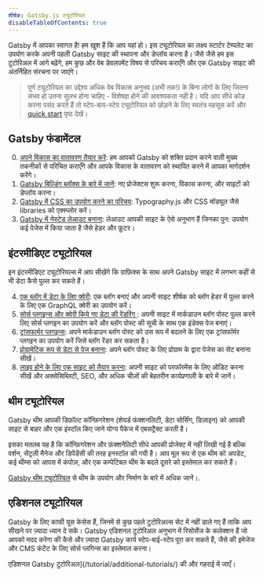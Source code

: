 ```yaml
---
शीर्षक: Gatsby.js ट्यूटोरियल
disableTableOfContents: true
---
```


Gatsby में आपका स्वागत है! हम खुश हैं कि आप यहां हो। इस ट्यूटोरियल का लक्ष्य स्टार्टर टेम्पलेट का उपयोग करके अपनी पहली Gatsby साइट की स्थापना और डेप्लॉय करना है। जैसे जैसे हम इस टुटोरिअल में आगे बढ़ेंगे, हम कुछ और वेब डेवलपमेंट विषय से परिचय कराएँगे और एक Gatsby साइट की अंतर्निहित संरचना पर जाएंगे।

> पूर्ण ट्यूटोरियल का उद्देश्य अधिक वेब विकास अनुभव (अभी तक!) के बिना लोगों के लिए जितना संभव हो उतना सुलभ होना चाहिए - विशेषज्ञ होने की आवश्यकता नहीं है। यदि आप सीधे कोड करना पसंद करते हैं तो स्टेप-बाय-स्टेप ट्यूटोरियल को छोड़ने के लिए स्वतंत्र महसूस करें और [quick start](/docs/quick-start/) पृष्ठ देखें।

## Gatsby फंडामेंटल

0.  [अपने विकास का वातावरण तैयार करें](/tutorial/part-zero/): हम आपको Gatsby को शक्ति प्रदान करने वाली मुख्य तकनीकों से परिचित कराएँगे और आपके विकास के वातावरण को स्थापित करने में आपका मार्गदर्शन करेंगे।
1.  [Gatsby बिल्डिंग ब्लॉक्स के बारे में जानें](/tutorial/part-one/): नए प्रोजेक्टस शुरू करना, विकास करना, और साइटों को डेप्लॉय करना।
2.  [Gatsby में CSS का उपयोग करने का परिचय](/tutorial/part-two/): Typography.js और CSS मॉड्यूल जैसे libraries को एक्स्प्लोर करें।
3.  [Gatsby में नेस्टेड लेआउट बनाना](/tutorial/part-three/): लेआउट आपकी साइट के ऐसे अनुभाग हैं जिनका पुन: उपयोग कई पेजेस में किया जाता है जैसे हेडर और फ़ूटर।

## इंटरमीडिएट ट्यूटोरियल

इन इंटरमीडिएट ट्यूटोरियल्स में आप सीखेंगे कि ग्राफ़िक्स के साथ अपने Gatsby साइट में लगभग कहीं से भी डेटा कैसे पुल्ल कर सकते हैं।

4.  [एक ब्लॉग में डेटा के लिए क्वेरी](/tutorial/part-four/): एक ब्लॉग बनाएं और अपनी साइट शीर्षक को ब्लॉग हेडर में पुल्ल करने के लिए एक GraphQL क्वेरी का उपयोग करें।
5.  [सोर्स प्लगइन्स और क्वेरी किये गए डेटा की रेंडरिंग ](/tutorial/part-five/): अपनी साइट में मार्कडाउन ब्लॉग पोस्ट पुल्ल करने लिए सोर्स प्लगइन का उपयोग करें और ब्लॉग पोस्ट की सूची के साथ एक इंडेक्स पेज बनाएं।
6.  [ट्रांसफार्मर प्लगइन्स](/tutorial/part-six/): अपने मार्कडाउन ब्लॉग पोस्ट को उस रूप में बदलने के लिए एक ट्रांसफॉर्मर प्लगइन का उपयोग करें जिसे ब्लॉग रेंडर कर सकता है।
7.  [प्रोग्रामेटिक रूप से डेटा से पेज बनाना](/tutorial/part-seven/): अपने ब्लॉग पोस्ट के लिए प्रोग्राम के द्वारा पेजेस का सेट बनाना सीखें।
8.  [लाइव होने के लिए एक साइट को तैयार करना](/tutorial/part-eight/): अपनी साइट को परफॉरमेंस के लिए ऑडिट करना सीखें और अक्सेसिब्लिटी, SEO, और अधिक चीज़ों की बेहतरीन कार्यप्रणाली के बारे में जानें।

## थीम ट्यूटोरियल

Gatsby थीम आपकी डिफ़ॉल्ट कॉन्फ़िगरेशन (शेयर्ड फंक्शनलिटी, डेटा सोर्सिंग, डिज़ाइन) को आपकी साइट से बाहर और एक इंस्टॉल किए जाने योग्य पैकेज में एबसट्रैक्ट करती है।

इसका मतलब यह है कि कॉन्फ़िगरेशन और फ़ंक्शनैलिटी सीधे आपकी प्रोजेक्ट में नहीं लिखी गई है बल्कि वर्शन, सेंट्रली मैनेज और डिपेंडेंसी की तरह इनस्टॉल की गयी है। आप मूल रूप से एक थीम को अपडेट, कई थीम्स को आपस में कंपोज़, और एक कम्पेटिबल थीम के बदले दूसरे को इस्तेमाल कर सकते हैं।

[Gatsby थीम ट्यूटोरियल](/tutorial/theme-tutorials/) से थीम के उपयोग और निर्माण के बारे में अधिक जानें।.

## एडिशनल ट्यूटोरियल

Gatsby के लिए काफी यूस केसेस हैं, जिनमें से कुछ पहले टुटोरिअल्स सेट में नहीं डाले गए हैं ताकि आप सीखने पर ज़्यादा ध्यान दे सकें। Gatsby एडिशनल टुटोरिअल अनुभाग में रिसोर्सेज के कलेक्शन हैं जो आपको मदद करेगा की कैसे और ज़्यादा Gatsby कार्य स्टेप-बाई-स्टेप पूरा कर सकते हैं, जैसे की इमेजेज और CMS कंटेंट के लिए सोर्स प्लगिन्स का इस्तेमाल करना।

एडिशनल Gatsby टुटोरिअल](/tutorial/additional-tutorials/) की और गहराई में जाएँ।
